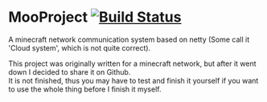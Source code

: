 # MooProject [![Build Status](https://travis-ci.org/Superioz/MooProject.svg?branch=master)](https://travis-ci.org/Superioz/MooProject)
A minecraft network communication system based on netty (Some call it 'Cloud system', which is not quite correct).

This project was originally written for a minecraft network, but after it went down I decided to share it on Github.  
It is not finished, thus you may have to test and finish it yourself if you want to use the whole thing before I finish it myself.
